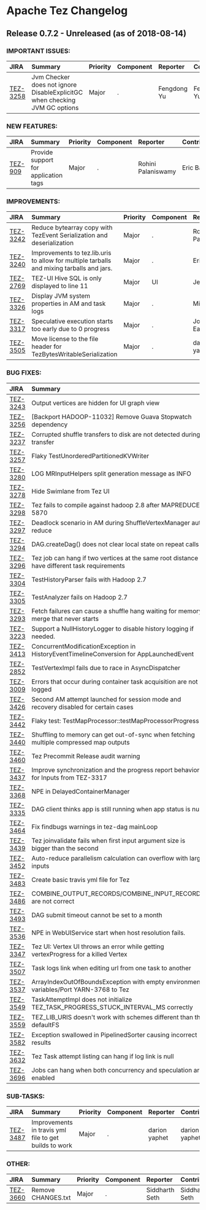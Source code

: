 
<!---
# Licensed to the Apache Software Foundation (ASF) under one
# or more contributor license agreements.  See the NOTICE file
# distributed with this work for additional information
# regarding copyright ownership.  The ASF licenses this file
# to you under the Apache License, Version 2.0 (the
# "License"); you may not use this file except in compliance
# with the License.  You may obtain a copy of the License at
#
#     http://www.apache.org/licenses/LICENSE-2.0
#
# Unless required by applicable law or agreed to in writing, software
# distributed under the License is distributed on an "AS IS" BASIS,
# WITHOUT WARRANTIES OR CONDITIONS OF ANY KIND, either express or implied.
# See the License for the specific language governing permissions and
# limitations under the License.
-->
# Apache Tez Changelog

## Release 0.7.2 - Unreleased (as of 2018-08-14)



### IMPORTANT ISSUES:

| JIRA | Summary | Priority | Component | Reporter | Contributor |
|:---- |:---- | :--- |:---- |:---- |:---- |
| [TEZ-3258](https://issues.apache.org/jira/browse/TEZ-3258) | Jvm Checker does not ignore DisableExplicitGC when checking JVM GC options |  Major | . | Fengdong Yu | Fengdong Yu |


### NEW FEATURES:

| JIRA | Summary | Priority | Component | Reporter | Contributor |
|:---- |:---- | :--- |:---- |:---- |:---- |
| [TEZ-909](https://issues.apache.org/jira/browse/TEZ-909) | Provide support for application tags |  Major | . | Rohini Palaniswamy | Eric Badger |


### IMPROVEMENTS:

| JIRA | Summary | Priority | Component | Reporter | Contributor |
|:---- |:---- | :--- |:---- |:---- |:---- |
| [TEZ-3242](https://issues.apache.org/jira/browse/TEZ-3242) | Reduce bytearray copy with TezEvent Serialization and deserialization |  Major | . | Rohini Palaniswamy | Rohini Palaniswamy |
| [TEZ-3240](https://issues.apache.org/jira/browse/TEZ-3240) | Improvements to tez.lib.uris to allow for multiple tarballs and mixing tarballs and jars. |  Major | . | Eric Badger | Eric Badger |
| [TEZ-2769](https://issues.apache.org/jira/browse/TEZ-2769) | TEZ-UI Hive SQL is only displayed to line 11 |  Major | UI | Jeff Zhang | Prakash Ramachandran |
| [TEZ-3326](https://issues.apache.org/jira/browse/TEZ-3326) | Display JVM system properties in AM and task logs |  Major | . | Ming Ma | Eric Badger |
| [TEZ-3317](https://issues.apache.org/jira/browse/TEZ-3317) | Speculative execution starts too early due to 0 progress |  Major | . | Jonathan Eagles | Kuhu Shukla |
| [TEZ-3505](https://issues.apache.org/jira/browse/TEZ-3505) | Move license to the file header for TezBytesWritableSerialization |  Major | . | darion yaphet | darion yaphet |


### BUG FIXES:

| JIRA | Summary | Priority | Component | Reporter | Contributor |
|:---- |:---- | :--- |:---- |:---- |:---- |
| [TEZ-3243](https://issues.apache.org/jira/browse/TEZ-3243) | Output vertices are hidden for UI graph view |  Major | UI | Jonathan Eagles | Jonathan Eagles |
| [TEZ-3256](https://issues.apache.org/jira/browse/TEZ-3256) | [Backport HADOOP-11032] Remove Guava Stopwatch dependency |  Major | . | Jonathan Eagles | Jonathan Eagles |
| [TEZ-3237](https://issues.apache.org/jira/browse/TEZ-3237) | Corrupted shuffle transfers to disk are not detected during transfer |  Major | . | Jason Lowe | Jason Lowe |
| [TEZ-3257](https://issues.apache.org/jira/browse/TEZ-3257) | Flaky TestUnorderedPartitionedKVWriter |  Major | . | Ming Ma | Ming Ma |
| [TEZ-3280](https://issues.apache.org/jira/browse/TEZ-3280) | LOG MRInputHelpers split generation message as INFO |  Major | . | Jonathan Eagles | Jonathan Eagles |
| [TEZ-3278](https://issues.apache.org/jira/browse/TEZ-3278) | Hide Swimlane from Tez UI |  Major | . | Jonathan Eagles | Jonathan Eagles |
| [TEZ-3298](https://issues.apache.org/jira/browse/TEZ-3298) | Tez fails to compile against hadoop 2.8 after MAPREDUCE-5870 |  Major | . | Jonathan Eagles | Jonathan Eagles |
| [TEZ-3297](https://issues.apache.org/jira/browse/TEZ-3297) | Deadlock scenario in AM during ShuffleVertexManager auto reduce |  Critical | . | Zhiyuan Yang | Rajesh Balamohan |
| [TEZ-3294](https://issues.apache.org/jira/browse/TEZ-3294) | DAG.createDag() does not clear local state on repeat calls |  Major | . | Harish Jaiprakash | Harish Jaiprakash |
| [TEZ-3296](https://issues.apache.org/jira/browse/TEZ-3296) | Tez job can hang if two vertices at the same root distance have different task requirements |  Critical | . | Jason Lowe | Jason Lowe |
| [TEZ-3304](https://issues.apache.org/jira/browse/TEZ-3304) | TestHistoryParser fails with Hadoop 2.7 |  Major | . | Jonathan Eagles | Jonathan Eagles |
| [TEZ-3305](https://issues.apache.org/jira/browse/TEZ-3305) | TestAnalyzer fails on Hadoop 2.7 |  Major | . | Jonathan Eagles | Jonathan Eagles |
| [TEZ-3293](https://issues.apache.org/jira/browse/TEZ-3293) | Fetch failures can cause a shuffle hang waiting for memory merge that never starts |  Critical | . | Jason Lowe | Jason Lowe |
| [TEZ-3223](https://issues.apache.org/jira/browse/TEZ-3223) | Support a NullHistoryLogger to disable history logging if needed. |  Trivial | . | Hitesh Shah | Hitesh Shah |
| [TEZ-3413](https://issues.apache.org/jira/browse/TEZ-3413) | ConcurrentModificationException in HistoryEventTimelineConversion for AppLaunchedEvent |  Blocker | . | Jonathan Eagles | Jonathan Eagles |
| [TEZ-2852](https://issues.apache.org/jira/browse/TEZ-2852) | TestVertexImpl fails due to race in AsyncDispatcher |  Critical | . | Jeff Zhang | Zhiyuan Yang |
| [TEZ-3009](https://issues.apache.org/jira/browse/TEZ-3009) | Errors that occur during container task acquisition are not logged |  Major | . | Jason Lowe | Jason Lowe |
| [TEZ-3426](https://issues.apache.org/jira/browse/TEZ-3426) | Second AM attempt launched for session mode and recovery disabled for certain cases |  Critical | . | Jonathan Eagles | Jason Lowe |
| [TEZ-3442](https://issues.apache.org/jira/browse/TEZ-3442) | Flaky test: TestMapProcessor::testMapProcessorProgress |  Major | . | Hitesh Shah | Kuhu Shukla |
| [TEZ-3440](https://issues.apache.org/jira/browse/TEZ-3440) | Shuffling to memory can get out-of-sync when fetching multiple compressed map outputs |  Major | . | Nathan Roberts | Nathan Roberts |
| [TEZ-3460](https://issues.apache.org/jira/browse/TEZ-3460) | Tez Precommit Release audit warning |  Major | . | Kuhu Shukla | Kuhu Shukla |
| [TEZ-3437](https://issues.apache.org/jira/browse/TEZ-3437) | Improve synchronization and the progress report behavior for Inputs from TEZ-3317 |  Major | . | Kuhu Shukla | Kuhu Shukla |
| [TEZ-3368](https://issues.apache.org/jira/browse/TEZ-3368) | NPE in DelayedContainerManager |  Major | . | Jason Lowe | Jason Lowe |
| [TEZ-3335](https://issues.apache.org/jira/browse/TEZ-3335) | DAG client thinks app is still running when app status is null |  Major | . | Jason Lowe | Jason Lowe |
| [TEZ-3464](https://issues.apache.org/jira/browse/TEZ-3464) | Fix findbugs warnings in tez-dag mainLoop |  Major | . | Jonathan Eagles | Jonathan Eagles |
| [TEZ-3439](https://issues.apache.org/jira/browse/TEZ-3439) | Tez joinvalidate fails when first input argument size is bigger than the second |  Major | . | Hui Cao | Hui Cao |
| [TEZ-3452](https://issues.apache.org/jira/browse/TEZ-3452) | Auto-reduce parallelism calculation can overflow with large inputs |  Major | . | Jonathan Eagles | Jonathan Eagles |
| [TEZ-3483](https://issues.apache.org/jira/browse/TEZ-3483) | Create basic travis yml file for Tez |  Trivial | . | Hitesh Shah | Hitesh Shah |
| [TEZ-3486](https://issues.apache.org/jira/browse/TEZ-3486) | COMBINE\_OUTPUT\_RECORDS/COMBINE\_INPUT\_RECORDS are not correct |  Major | . | Eric Badger | Eric Badger |
| [TEZ-3493](https://issues.apache.org/jira/browse/TEZ-3493) | DAG submit timeout cannot be set to a month |  Minor | . | Siddharth Seth | Hitesh Shah |
| [TEZ-3536](https://issues.apache.org/jira/browse/TEZ-3536) | NPE in WebUIService start when host resolution fails. |  Major | . | Hitesh Shah | Hitesh Shah |
| [TEZ-3347](https://issues.apache.org/jira/browse/TEZ-3347) | Tez UI: Vertex UI throws an error while getting vertexProgress for a killed Vertex |  Major | UI | Kuhu Shukla | Kuhu Shukla |
| [TEZ-3507](https://issues.apache.org/jira/browse/TEZ-3507) | Task logs link when editing url from one task to another |  Major | UI | Jonathan Eagles | Jonathan Eagles |
| [TEZ-3537](https://issues.apache.org/jira/browse/TEZ-3537) | ArrayIndexOutOfBoundsException with empty environment variables/Port YARN-3768 to Tez |  Major | . | Eric Badger | Eric Badger |
| [TEZ-3549](https://issues.apache.org/jira/browse/TEZ-3549) | TaskAttemptImpl does not initialize TEZ\_TASK\_PROGRESS\_STUCK\_INTERVAL\_MS correctly |  Major | . | Kuhu Shukla | Kuhu Shukla |
| [TEZ-3559](https://issues.apache.org/jira/browse/TEZ-3559) | TEZ\_LIB\_URIS doesn't work with schemes different than the defaultFS |  Major | . | Eric Badger | Eric Badger |
| [TEZ-3582](https://issues.apache.org/jira/browse/TEZ-3582) | Exception swallowed in PipelinedSorter causing incorrect results |  Blocker | . | Travis Woodruff | Rajesh Balamohan |
| [TEZ-3632](https://issues.apache.org/jira/browse/TEZ-3632) | Tez Task attempt listing can hang if log link is null |  Major | UI | Kuhu Shukla | Kuhu Shukla |
| [TEZ-3696](https://issues.apache.org/jira/browse/TEZ-3696) | Jobs can hang when both concurrency and speculation are enabled |  Major | . | Eric Badger | Eric Badger |


### SUB-TASKS:

| JIRA | Summary | Priority | Component | Reporter | Contributor |
|:---- |:---- | :--- |:---- |:---- |:---- |
| [TEZ-3487](https://issues.apache.org/jira/browse/TEZ-3487) | Improvements in travis yml file to get builds to work |  Major | . | darion yaphet | darion yaphet |


### OTHER:

| JIRA | Summary | Priority | Component | Reporter | Contributor |
|:---- |:---- | :--- |:---- |:---- |:---- |
| [TEZ-3660](https://issues.apache.org/jira/browse/TEZ-3660) | Remove CHANGES.txt |  Major | . | Siddharth Seth | Siddharth Seth |



